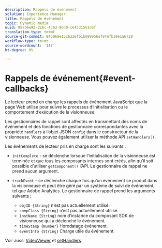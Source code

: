 ```yaml
---
description: Rappels de événement
solution: Experience Manager
title: Rappels de événement
topic: Dynamic media
uuid: 08756e93-2c6c-4c63-9dd0-c64531561d6f
translation-type: tm+mt
source-git-commit: 846069e15c622efb1b899956ef84efba9e1a6729
workflow-type: tm+mt
source-wordcount: '147'
ht-degree: 0%

---
```



# Rappels de événement{#event-callbacks}

Le lecteur prend en charge les rappels de événement JavaScript que la page Web utilise pour suivre le processus d’initialisation ou le comportement d’exécution de la visionneuse.

Les gestionnaires de rappel sont affectés en transmettant des noms de événement et des fonctions de gestionnaire correspondantes avec la propriété `handlers` à l’objet JSON `config` dans le constructeur de la visionneuse. Vous pouvez également utiliser la méthode API `setHandlers()`.

Les événements de lecteur pris en charge sont les suivants :

* `initComplete` - se déclenche lorsque l’initialisation de la visionneuse est terminée et que tous les composants internes sont créés, afin qu’il soit possible d’utiliser  `getComponent()` l’API. Le gestionnaire de rappel ne prend aucun argument.

* `trackEvent` - se déclenche chaque fois qu’un événement se produit dans la visionneuse et peut être géré par un système de suivi de événement, tel que Adobe Analytics. Le gestionnaire de rappel prend les arguments suivants :

   * `objID {String}` n’est pas actuellement utilisé.
   * `compClass {String}` n’est pas actuellement utilisé.
   * `instName {String}` nom d’instance du composant SDK de visionneuse qui a déclenché le événement.
   * `timeStamp {Number}` Horodatage événement.
   * `eventInfo {String}` Charge utile du événement.

Voir aussi [VideoViewer](../../c-html5-s7-aem-asset-viewers/c-html5-video-reference/c-html5-video-viewer-20-javascriptapiref/r-html5-video-viewer-20-javascriptapiref-videoviewer.md#reference-bfad5aa071c74a66a23c39a9b48dedb0) et [setHandlers](../../c-html5-s7-aem-asset-viewers/c-html5-video-reference/c-html5-video-viewer-20-javascriptapiref/r-html5-video-viewer-20-javascriptapiref-sethandlers.md#reference-22b373b37e8943a7be5c4d4cc21ed926).
